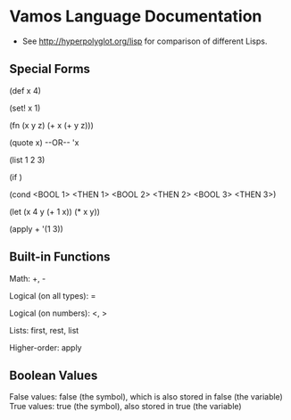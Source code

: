 # Vamos Language Documentation

* See http://hyperpolyglot.org/lisp for comparison of different Lisps.

## Special Forms

(def x 4)

(set! x 1)

(fn (x y z) (+ x (+ y z)))

(quote x) --OR-- 'x

(list 1 2 3)

(if <BOOL> <THEN> <ELSE>)

(cond
  <BOOL 1> <THEN 1>
  <BOOL 2> <THEN 2>
  <BOOL 3> <THEN 3>)

(let (x 4
      y (+ 1 x))
  (* x y))

(apply + '(1 3))

## Built-in Functions

Math: +, -

Logical (on all types): =

Logical (on numbers): <, >

Lists: first, rest, list

Higher-order: apply

## Boolean Values

False values: false (the symbol), which is also stored in false (the variable)
True values: true (the symbol), also stored in true (the variable)
